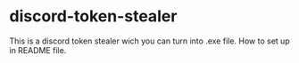 # discord-token-stealer
This is a discord token stealer wich you can turn into .exe file. How to set up in README file.

